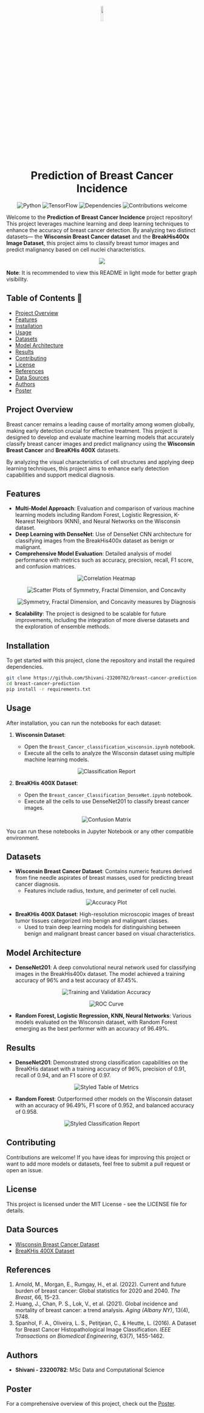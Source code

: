 <p align="center">
  <img width="10%" src="Prediction of Breast Cancer Incidence- Shivani-23200782/imagesbackground.png">
</p>

<h1 align="center">
  <b>
    Prediction of Breast Cancer Incidence
  </b>
</h1>

<p align="center">
  <img alt="Python" src="https://img.shields.io/badge/python-v3.11.4+-red.svg">
  <img alt="TensorFlow" src="https://img.shields.io/badge/TensorFlow-v2.9.1+-orange.svg">
  <img alt="Dependencies" src="https://img.shields.io/badge/dependencies-up%20to%20date-brightgreen.svg">
  <img alt="Contributions welcome" src="https://img.shields.io/badge/contributions-welcome-blue.svg">
</p>

Welcome to the **Prediction of Breast Cancer Incidence** project repository! This project leverages machine learning and deep learning techniques to enhance the accuracy of breast cancer detection. By analyzing two distinct datasets— the **Wisconsin Breast Cancer dataset** and the **BreakHis400x Image Dataset**, this project aims to classify breast tumor images and predict malignancy based on cell nuclei characteristics.

<p align="center">
  <img src="Prediction of Breast Cancer Incidence- Shivani-23200782/imagesbreast_cancer_cells.gif">
</p>

**Note**: It is recommended to view this README in light mode for better graph visibility.

## Table of Contents 📑
- [Project Overview](#project-overview)
- [Features](#features)
- [Installation](#installation)
- [Usage](#usage)
- [Datasets](#datasets)
- [Model Architecture](#model-architecture)
- [Results](#results)
- [Contributing](#contributing)
- [License](#license)
- [References](#references)
- [Data Sources](#data-sources)
- [Authors](#authors)
- [Poster](#poster)

## Project Overview 

Breast cancer remains a leading cause of mortality among women globally, making early detection crucial for effective treatment. This project is designed to develop and evaluate machine learning models that accurately classify breast cancer images and predict malignancy using the **Wisconsin Breast Cancer** and **BreaKHis 400X** datasets.

By analyzing the visual characteristics of cell structures and applying deep learning techniques, this project aims to enhance early detection capabilities and support medical diagnosis.

## Features

- **Multi-Model Approach**: Evaluation and comparison of various machine learning models including Random Forest, Logistic Regression, K-Nearest Neighbors (KNN), and Neural Networks on the Wisconsin dataset.
- **Deep Learning with DenseNet**: Use of DenseNet CNN architecture for classifying images from the BreakHis400x dataset as benign or malignant.
- **Comprehensive Model Evaluation**: Detailed analysis of model performance with metrics such as accuracy, precision, recall, F1 score, and confusion matrices.
  <p align="center">
    <img src="Prediction of Breast Cancer Incidence- Shivani-23200782/imagescorrelation_heatmap.png" alt="Correlation Heatmap">
  </p>
  <p align="center">
    <img src="Prediction of Breast Cancer Incidence- Shivani-23200782/imagesnewplot.png" alt="Scatter Plots of Symmetry, Fractal Dimension, and Concavity">
  </p>
  <p align="center">
    <img src="Prediction of Breast Cancer Incidence- Shivani-23200782/imagesnewplot (1).png" alt="Symmetry, Fractal Dimension, and Concavity measures by Diagnosis">
  </p>
- **Scalability**: The project is designed to be scalable for future improvements, including the integration of more diverse datasets and the exploration of ensemble methods.

## Installation

To get started with this project, clone the repository and install the required dependencies.

```bash
git clone https://github.com/Shivani-23200782/breast-cancer-prediction.git
cd breast-cancer-prediction
pip install -r requirements.txt
```

## Usage

After installation, you can run the notebooks for each dataset:

1. **Wisconsin Dataset**:
   - Open the `Breast_Cancer_classification_wisconsin.ipynb` notebook.
   - Execute all the cells to analyze the Wisconsin dataset using multiple machine learning models.

   <p align="center">
     <img src="Prediction of Breast Cancer Incidence- Shivani-23200782/imagesclassification_report.png" alt="Classification Report">
   </p>

2. **BreaKHis 400X Dataset**:
   - Open the `Breast_cancer_Classification_DenseNet.ipynb` notebook.
   - Execute all the cells to use DenseNet201 to classify breast cancer images.

   <p align="center">
     <img src="Prediction of Breast Cancer Incidence- Shivani-23200782/imagesconfusion_matrix.png" alt="Confusion Matrix">
   </p>

You can run these notebooks in Jupyter Notebook or any other compatible environment.

## Datasets

- **Wisconsin Breast Cancer Dataset**: Contains numeric features derived from fine needle aspirates of breast masses, used for predicting breast cancer diagnosis.
  - Features include radius, texture, and perimeter of cell nuclei.
  <p align="center">
    <img src="Prediction of Breast Cancer Incidence- Shivani-23200782/imagesaccuracy_plot.png" alt="Accuracy Plot">
  </p>
- **BreaKHis 400X Dataset**: High-resolution microscopic images of breast tumor tissues categorized into benign and malignant classes.
  - Used to train deep learning models for distinguishing between benign and malignant breast cancer based on visual characteristics.

## Model Architecture

- **DenseNet201**: A deep convolutional neural network used for classifying images in the BreakHis400x dataset. The model achieved a training accuracy of 96% and a test accuracy of 87.45%.
  <p align="center">
    <img src="Prediction of Breast Cancer Incidence- Shivani-23200782/imagesaccuracy_loss.png" alt="Training and Validation Accuracy">
  </p>
  <p align="center">
    <img src="Prediction of Breast Cancer Incidence- Shivani-23200782/imagesROC_Plot.png" alt="ROC Curve">
  </p>
- **Random Forest, Logistic Regression, KNN, Neural Networks**: Various models evaluated on the Wisconsin dataset, with Random Forest emerging as the best performer with an accuracy of 96.49%.

## Results

- **DenseNet201**: Demonstrated strong classification capabilities on the BreaKHis dataset with a training accuracy of 96%, precision of 0.91, recall of 0.94, and an F1 score of 0.97.
  <p align="center">
    <img src="Prediction of Breast Cancer Incidence- Shivani-23200782/imagesstyled_table.png" alt="Styled Table of Metrics">
  </p>
- **Random Forest**: Outperformed other models on the Wisconsin dataset with an accuracy of 96.49%, F1 score of 0.952, and balanced accuracy of 0.958.

<p align="center">
  <img src="Prediction of Breast Cancer Incidence- Shivani-23200782/imagesstyled_classification_report.png" alt="Styled Classification Report">
</p>

## Contributing

Contributions are welcome! If you have ideas for improving this project or want to add more models or datasets, feel free to submit a pull request or open an issue.

## License

This project is licensed under the MIT License - see the LICENSE file for details.

## Data Sources

- [Wisconsin Breast Cancer Dataset](https://archive.ics.uci.edu/ml/datasets/Breast+Cancer+Wisconsin+%28Diagnostic%29)
- [BreaKHis 400X Dataset](https://web.inf.ufpr.br/vri/databases/breast-cancer-histopathological-database-breakhis/)

## References

1. Arnold, M., Morgan, E., Rumgay, H., et al. (2022). Current and future burden of breast cancer: Global statistics for 2020 and 2040. *The Breast*, 66, 15–23.
2. Huang, J., Chan, P. S., Lok, V., et al. (2021). Global incidence and mortality of breast cancer: a trend analysis. *Aging (Albany NY)*, 13(4), 5748.
3. Spanhol, F. A., Oliveira, L. S., Petitjean, C., & Heutte, L. (2016). A Dataset for Breast Cancer Histopathological Image Classification. *IEEE Transactions on Biomedical Engineering*, 63(7), 1455-1462.


## Authors

- **Shivani - 23200782**: MSc Data and Computational Science

## Poster

For a comprehensive overview of this project, check out the [Poster](https://github.com/ACM40960/project-shivsucd/tree/main/Prediction%20of%20Breast%20Cancer%20Incidence-%20Shivani-23200782/images/Final_Poster_23200782.pdf).
